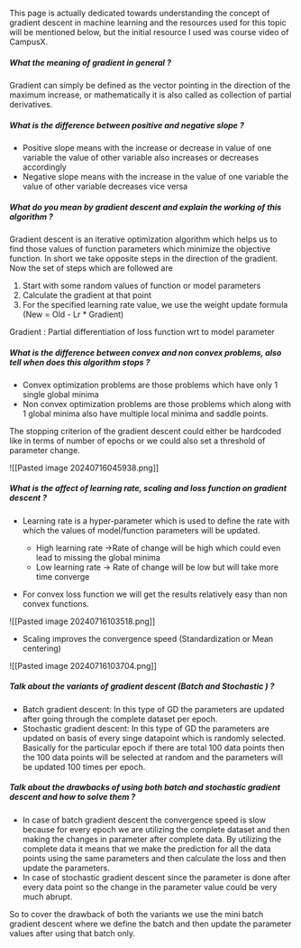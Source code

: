 This page is actually dedicated towards understanding the concept of gradient descent in machine learning and the resources used for this topic will be mentioned below, but the initial resource I used was course video of CampusX.

##### What the meaning of gradient in general ? 

Gradient can simply be defined as the vector pointing in the direction of the maximum increase, or mathematically it is also called as collection of partial derivatives. 

##### What is the difference between positive and negative slope ? 

- Positive slope means with the increase or decrease in value of one variable the value of other variable also increases or decreases accordingly
- Negative slope means with the increase in the value of one variable the value of other variable decreases vice versa

##### What do you mean by gradient descent and explain the working of this algorithm ? 

Gradient descent is an iterative optimization algorithm which helps us to find those values of function parameters which minimize the objective function. In short we take opposite steps in the direction of the gradient. Now the set of steps which are followed are 

1. Start with some random values of function or model parameters
2. Calculate the gradient at that point
3. For the specified learning rate value, we use the weight update formula (New = Old - Lr * Gradient)

Gradient : Partial differentiation of loss function wrt to model parameter


##### What is the difference between convex and non convex problems, also tell when does this algorithm stops ? 

- Convex optimization problems are those problems which have only 1 single global minima 
- Non convex optimization problems are those problems which along with 1 global minima also have multiple local minima and saddle points.

The stopping criterion of the gradient descent could either be hardcoded like in terms of number of epochs or we could also set a threshold of parameter change.


![[Pasted image 20240716045938.png]]
##### What is the affect of learning rate, scaling and loss function on gradient descent ? 

- Learning rate is a hyper-parameter which is used to define the rate with which the values of model/function parameters will be updated.
	- High learning rate →Rate of change will be high which could even lead to missing the global minima
	- Low learning rate → Rate of change will be low but will take more time converge 

- For convex loss function we will get the results relatively easy than non convex functions.

![[Pasted image 20240716103518.png]]

- Scaling improves the convergence speed (Standardization or Mean centering)

![[Pasted image 20240716103704.png]]
##### Talk about the variants of gradient descent (Batch and Stochastic ) ?

- Batch gradient descent: In this type of GD the parameters are updated after going through the complete dataset per epoch.
- Stochastic gradient descent: In this type of GD the parameters are updated on basis of every singe datapoint which is randomly selected. Basically for the particular epoch if there are total 100 data points then the 100 data points will be selected at random and the parameters will be updated 100 times per epoch.

##### Talk about the drawbacks of using both batch and stochastic gradient descent and how to solve them ?

- In case of batch gradient descent the convergence speed is slow because for every epoch we are utilizing the complete dataset and then making the changes in parameter after complete data. By utilizing the complete data it means that we make the prediction for all the data points using the same parameters and then calculate the loss and then update the parameters.
- In case of stochastic gradient descent since the parameter is done after every data point so the change in the parameter value could be very much abrupt.

So to cover the drawback of  both the variants we use the mini batch gradient descent where we define the batch and then update the parameter values after using that batch only.
